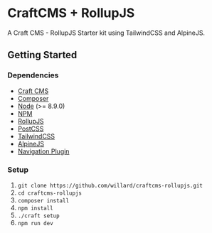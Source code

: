 # CraftCMS + RollupJS
A Craft CMS - RollupJS Starter kit using TailwindCSS and AlpineJS. 

## Getting Started

### Dependencies

* [Craft CMS](https://craftcms.com/)
* [Composer](https://getcomposer.org/)
* [Node](https://nodejs.org/) (>= 8.9.0)
* [NPM](https://www.npmjs.com/)
* [RollupJS](https://rollupjs.org/guide/en/)
* [PostCSS](https://postcss.org/)
* [TailwindCSS](https://tailwindcss.com/)
* [AlpineJS](https://github.com/alpinejs/alpine)
* [Navigation Plugin](https://github.com/verbb/navigation)

### Setup
1.  `git clone https://github.com/willard/craftcms-rollupjs.git`
1.  `cd craftcms-rollupjs`
1.  `composer install`
1.  `npm install`
1.  `./craft setup`
1.  `npm run dev`
